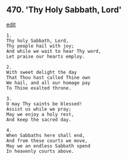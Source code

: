 
## 470.  'Thy Holy Sabbath, Lord'
[edit](https://docs.google.com/document/d/1acnyYW-ban6sPJ5AuPngqeU_WLyeBinp/edit?mode=html)



    1.
    Thy holy Sabbath, Lord, 
    Thy people hail with joy; 
    And while we wait to hear Thy word, 
    Let praise our hearts employ. 

    2.
    With sweet delight the day 
    That Thou hast called Thine own 
    We hail, and all our homage pay 
    To Thine exalted throne. 

    3.
    O may Thy saints be blessed! 
    Assist us while we pray; 
    May we enjoy a holy rest, 
    And keep the sacred day. 

    4.
    When Sabbaths here shall end, 
    And from these courts we move, 
    May we an endless Sabbath spend 
    In heavenly courts above.

